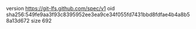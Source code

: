 version https://git-lfs.github.com/spec/v1
oid sha256:549fe9aa3f93c8395952ee3ea9ce34f055fd7431bbd8fdfae4b4a8b58a13d672
size 692
